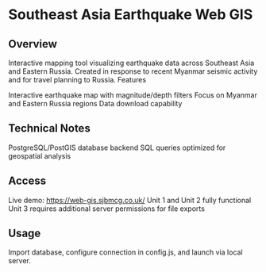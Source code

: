 # Southeast Asia Earthquake Web GIS
## Overview
Interactive mapping tool visualizing earthquake data across Southeast Asia and Eastern Russia. Created in response to recent Myanmar seismic activity and for travel planning to Russia.
Features

Interactive earthquake map with magnitude/depth filters
Focus on Myanmar and Eastern Russia regions
Data download capability

## Technical Notes

PostgreSQL/PostGIS database backend
SQL queries optimized for geospatial analysis

## Access

Live demo: https://web-gis.sjbmcg.co.uk/
Unit 1 and Unit 2 fully functional
Unit 3 requires additional server permissions for file exports

## Usage
Import database, configure connection in config.js, and launch via local server.
